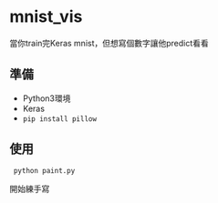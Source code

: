 # mnist_vis
當你train完Keras mnist，但想寫個數字讓他predict看看

## 準備
* Python3環境
* Keras
* ```pip install pillow```

## 使用
``` python paint.py```

開始練手寫
